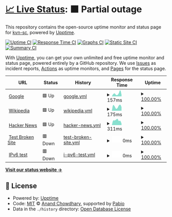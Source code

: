 # [📈 Live Status](https://kvn-sc.github.io/upptime): <!--live status--> **🟧 Partial outage**

This repository contains the open-source uptime monitor and status page for [kvn-sc](https://kvn-sc.github.io/upptime), powered by [Upptime](https://github.com/upptime/upptime).

[![Uptime CI](https://github.com/kvn-sc/upptime/workflows/Uptime%20CI/badge.svg)](https://github.com/kvn-sc/upptime/actions?query=workflow%3A%22Uptime+CI%22)
[![Response Time CI](https://github.com/kvn-sc/upptime/workflows/Response%20Time%20CI/badge.svg)](https://github.com/kvn-sc/upptime/actions?query=workflow%3A%22Response+Time+CI%22)
[![Graphs CI](https://github.com/kvn-sc/upptime/workflows/Graphs%20CI/badge.svg)](https://github.com/kvn-sc/upptime/actions?query=workflow%3A%22Graphs+CI%22)
[![Static Site CI](https://github.com/kvn-sc/upptime/workflows/Static%20Site%20CI/badge.svg)](https://github.com/kvn-sc/upptime/actions?query=workflow%3A%22Static+Site+CI%22)
[![Summary CI](https://github.com/kvn-sc/upptime/workflows/Summary%20CI/badge.svg)](https://github.com/kvn-sc/upptime/actions?query=workflow%3A%22Summary+CI%22)

With [Upptime](https://upptime.js.org), you can get your own unlimited and free uptime monitor and status page, powered entirely by a GitHub repository. We use [Issues](https://github.com/kvn-sc/upptime/issues) as incident reports, [Actions](https://github.com/kvn-sc/upptime/actions) as uptime monitors, and [Pages](https://kvn-sc.github.io/upptime) for the status page.

<!--start: status pages-->
<!-- This summary is generated by Upptime (https://github.com/upptime/upptime) -->
<!-- Do not edit this manually, your changes will be overwritten -->
<!-- prettier-ignore -->
| URL | Status | History | Response Time | Uptime |
| --- | ------ | ------- | ------------- | ------ |
| <img alt="" src="https://icons.duckduckgo.com/ip3/www.google.com.ico" height="13"> [Google](https://www.google.com) | 🟩 Up | [google.yml](https://github.com/kvn-sc/upptime/commits/HEAD/history/google.yml) | <details><summary><img alt="Response time graph" src="./graphs/google/response-time-week.png" height="20"> 157ms</summary><br><a href="https://kvn-sc.github.io/upptime/history/google"><img alt="Response time 160" src="https://img.shields.io/endpoint?url=https%3A%2F%2Fraw.githubusercontent.com%2Fkvn-sc%2Fupptime%2FHEAD%2Fapi%2Fgoogle%2Fresponse-time.json"></a><br><a href="https://kvn-sc.github.io/upptime/history/google"><img alt="24-hour response time 100" src="https://img.shields.io/endpoint?url=https%3A%2F%2Fraw.githubusercontent.com%2Fkvn-sc%2Fupptime%2FHEAD%2Fapi%2Fgoogle%2Fresponse-time-day.json"></a><br><a href="https://kvn-sc.github.io/upptime/history/google"><img alt="7-day response time 157" src="https://img.shields.io/endpoint?url=https%3A%2F%2Fraw.githubusercontent.com%2Fkvn-sc%2Fupptime%2FHEAD%2Fapi%2Fgoogle%2Fresponse-time-week.json"></a><br><a href="https://kvn-sc.github.io/upptime/history/google"><img alt="30-day response time 160" src="https://img.shields.io/endpoint?url=https%3A%2F%2Fraw.githubusercontent.com%2Fkvn-sc%2Fupptime%2FHEAD%2Fapi%2Fgoogle%2Fresponse-time-month.json"></a><br><a href="https://kvn-sc.github.io/upptime/history/google"><img alt="1-year response time 160" src="https://img.shields.io/endpoint?url=https%3A%2F%2Fraw.githubusercontent.com%2Fkvn-sc%2Fupptime%2FHEAD%2Fapi%2Fgoogle%2Fresponse-time-year.json"></a></details> | <details><summary><a href="https://kvn-sc.github.io/upptime/history/google">100.00%</a></summary><a href="https://kvn-sc.github.io/upptime/history/google"><img alt="All-time uptime 100.00%" src="https://img.shields.io/endpoint?url=https%3A%2F%2Fraw.githubusercontent.com%2Fkvn-sc%2Fupptime%2FHEAD%2Fapi%2Fgoogle%2Fuptime.json"></a><br><a href="https://kvn-sc.github.io/upptime/history/google"><img alt="24-hour uptime 100.00%" src="https://img.shields.io/endpoint?url=https%3A%2F%2Fraw.githubusercontent.com%2Fkvn-sc%2Fupptime%2FHEAD%2Fapi%2Fgoogle%2Fuptime-day.json"></a><br><a href="https://kvn-sc.github.io/upptime/history/google"><img alt="7-day uptime 100.00%" src="https://img.shields.io/endpoint?url=https%3A%2F%2Fraw.githubusercontent.com%2Fkvn-sc%2Fupptime%2FHEAD%2Fapi%2Fgoogle%2Fuptime-week.json"></a><br><a href="https://kvn-sc.github.io/upptime/history/google"><img alt="30-day uptime 100.00%" src="https://img.shields.io/endpoint?url=https%3A%2F%2Fraw.githubusercontent.com%2Fkvn-sc%2Fupptime%2FHEAD%2Fapi%2Fgoogle%2Fuptime-month.json"></a><br><a href="https://kvn-sc.github.io/upptime/history/google"><img alt="1-year uptime 100.00%" src="https://img.shields.io/endpoint?url=https%3A%2F%2Fraw.githubusercontent.com%2Fkvn-sc%2Fupptime%2FHEAD%2Fapi%2Fgoogle%2Fuptime-year.json"></a></details>
| <img alt="" src="https://icons.duckduckgo.com/ip3/en.wikipedia.org.ico" height="13"> [Wikipedia](https://en.wikipedia.org) | 🟩 Up | [wikipedia.yml](https://github.com/kvn-sc/upptime/commits/HEAD/history/wikipedia.yml) | <details><summary><img alt="Response time graph" src="./graphs/wikipedia/response-time-week.png" height="20"> 175ms</summary><br><a href="https://kvn-sc.github.io/upptime/history/wikipedia"><img alt="Response time 201" src="https://img.shields.io/endpoint?url=https%3A%2F%2Fraw.githubusercontent.com%2Fkvn-sc%2Fupptime%2FHEAD%2Fapi%2Fwikipedia%2Fresponse-time.json"></a><br><a href="https://kvn-sc.github.io/upptime/history/wikipedia"><img alt="24-hour response time 501" src="https://img.shields.io/endpoint?url=https%3A%2F%2Fraw.githubusercontent.com%2Fkvn-sc%2Fupptime%2FHEAD%2Fapi%2Fwikipedia%2Fresponse-time-day.json"></a><br><a href="https://kvn-sc.github.io/upptime/history/wikipedia"><img alt="7-day response time 175" src="https://img.shields.io/endpoint?url=https%3A%2F%2Fraw.githubusercontent.com%2Fkvn-sc%2Fupptime%2FHEAD%2Fapi%2Fwikipedia%2Fresponse-time-week.json"></a><br><a href="https://kvn-sc.github.io/upptime/history/wikipedia"><img alt="30-day response time 201" src="https://img.shields.io/endpoint?url=https%3A%2F%2Fraw.githubusercontent.com%2Fkvn-sc%2Fupptime%2FHEAD%2Fapi%2Fwikipedia%2Fresponse-time-month.json"></a><br><a href="https://kvn-sc.github.io/upptime/history/wikipedia"><img alt="1-year response time 201" src="https://img.shields.io/endpoint?url=https%3A%2F%2Fraw.githubusercontent.com%2Fkvn-sc%2Fupptime%2FHEAD%2Fapi%2Fwikipedia%2Fresponse-time-year.json"></a></details> | <details><summary><a href="https://kvn-sc.github.io/upptime/history/wikipedia">100.00%</a></summary><a href="https://kvn-sc.github.io/upptime/history/wikipedia"><img alt="All-time uptime 100.00%" src="https://img.shields.io/endpoint?url=https%3A%2F%2Fraw.githubusercontent.com%2Fkvn-sc%2Fupptime%2FHEAD%2Fapi%2Fwikipedia%2Fuptime.json"></a><br><a href="https://kvn-sc.github.io/upptime/history/wikipedia"><img alt="24-hour uptime 100.00%" src="https://img.shields.io/endpoint?url=https%3A%2F%2Fraw.githubusercontent.com%2Fkvn-sc%2Fupptime%2FHEAD%2Fapi%2Fwikipedia%2Fuptime-day.json"></a><br><a href="https://kvn-sc.github.io/upptime/history/wikipedia"><img alt="7-day uptime 100.00%" src="https://img.shields.io/endpoint?url=https%3A%2F%2Fraw.githubusercontent.com%2Fkvn-sc%2Fupptime%2FHEAD%2Fapi%2Fwikipedia%2Fuptime-week.json"></a><br><a href="https://kvn-sc.github.io/upptime/history/wikipedia"><img alt="30-day uptime 100.00%" src="https://img.shields.io/endpoint?url=https%3A%2F%2Fraw.githubusercontent.com%2Fkvn-sc%2Fupptime%2FHEAD%2Fapi%2Fwikipedia%2Fuptime-month.json"></a><br><a href="https://kvn-sc.github.io/upptime/history/wikipedia"><img alt="1-year uptime 100.00%" src="https://img.shields.io/endpoint?url=https%3A%2F%2Fraw.githubusercontent.com%2Fkvn-sc%2Fupptime%2FHEAD%2Fapi%2Fwikipedia%2Fuptime-year.json"></a></details>
| <img alt="" src="https://icons.duckduckgo.com/ip3/news.ycombinator.com.ico" height="13"> [Hacker News](https://news.ycombinator.com) | 🟩 Up | [hacker-news.yml](https://github.com/kvn-sc/upptime/commits/HEAD/history/hacker-news.yml) | <details><summary><img alt="Response time graph" src="./graphs/hacker-news/response-time-week.png" height="20"> 311ms</summary><br><a href="https://kvn-sc.github.io/upptime/history/hacker-news"><img alt="Response time 505" src="https://img.shields.io/endpoint?url=https%3A%2F%2Fraw.githubusercontent.com%2Fkvn-sc%2Fupptime%2FHEAD%2Fapi%2Fhacker-news%2Fresponse-time.json"></a><br><a href="https://kvn-sc.github.io/upptime/history/hacker-news"><img alt="24-hour response time 162" src="https://img.shields.io/endpoint?url=https%3A%2F%2Fraw.githubusercontent.com%2Fkvn-sc%2Fupptime%2FHEAD%2Fapi%2Fhacker-news%2Fresponse-time-day.json"></a><br><a href="https://kvn-sc.github.io/upptime/history/hacker-news"><img alt="7-day response time 311" src="https://img.shields.io/endpoint?url=https%3A%2F%2Fraw.githubusercontent.com%2Fkvn-sc%2Fupptime%2FHEAD%2Fapi%2Fhacker-news%2Fresponse-time-week.json"></a><br><a href="https://kvn-sc.github.io/upptime/history/hacker-news"><img alt="30-day response time 505" src="https://img.shields.io/endpoint?url=https%3A%2F%2Fraw.githubusercontent.com%2Fkvn-sc%2Fupptime%2FHEAD%2Fapi%2Fhacker-news%2Fresponse-time-month.json"></a><br><a href="https://kvn-sc.github.io/upptime/history/hacker-news"><img alt="1-year response time 505" src="https://img.shields.io/endpoint?url=https%3A%2F%2Fraw.githubusercontent.com%2Fkvn-sc%2Fupptime%2FHEAD%2Fapi%2Fhacker-news%2Fresponse-time-year.json"></a></details> | <details><summary><a href="https://kvn-sc.github.io/upptime/history/hacker-news">100.00%</a></summary><a href="https://kvn-sc.github.io/upptime/history/hacker-news"><img alt="All-time uptime 100.00%" src="https://img.shields.io/endpoint?url=https%3A%2F%2Fraw.githubusercontent.com%2Fkvn-sc%2Fupptime%2FHEAD%2Fapi%2Fhacker-news%2Fuptime.json"></a><br><a href="https://kvn-sc.github.io/upptime/history/hacker-news"><img alt="24-hour uptime 100.00%" src="https://img.shields.io/endpoint?url=https%3A%2F%2Fraw.githubusercontent.com%2Fkvn-sc%2Fupptime%2FHEAD%2Fapi%2Fhacker-news%2Fuptime-day.json"></a><br><a href="https://kvn-sc.github.io/upptime/history/hacker-news"><img alt="7-day uptime 100.00%" src="https://img.shields.io/endpoint?url=https%3A%2F%2Fraw.githubusercontent.com%2Fkvn-sc%2Fupptime%2FHEAD%2Fapi%2Fhacker-news%2Fuptime-week.json"></a><br><a href="https://kvn-sc.github.io/upptime/history/hacker-news"><img alt="30-day uptime 99.94%" src="https://img.shields.io/endpoint?url=https%3A%2F%2Fraw.githubusercontent.com%2Fkvn-sc%2Fupptime%2FHEAD%2Fapi%2Fhacker-news%2Fuptime-month.json"></a><br><a href="https://kvn-sc.github.io/upptime/history/hacker-news"><img alt="1-year uptime 99.99%" src="https://img.shields.io/endpoint?url=https%3A%2F%2Fraw.githubusercontent.com%2Fkvn-sc%2Fupptime%2FHEAD%2Fapi%2Fhacker-news%2Fuptime-year.json"></a></details>
| <img alt="" src="https://icons.duckduckgo.com/ip3/thissitedoesnotexist.koj.co.ico" height="13"> [Test Broken Site](https://thissitedoesnotexist.koj.co) | 🟥 Down | [test-broken-site.yml](https://github.com/kvn-sc/upptime/commits/HEAD/history/test-broken-site.yml) | <details><summary><img alt="Response time graph" src="./graphs/test-broken-site/response-time-week.png" height="20"> 0ms</summary><br><a href="https://kvn-sc.github.io/upptime/history/test-broken-site"><img alt="Response time 0" src="https://img.shields.io/endpoint?url=https%3A%2F%2Fraw.githubusercontent.com%2Fkvn-sc%2Fupptime%2FHEAD%2Fapi%2Ftest-broken-site%2Fresponse-time.json"></a><br><a href="https://kvn-sc.github.io/upptime/history/test-broken-site"><img alt="24-hour response time 0" src="https://img.shields.io/endpoint?url=https%3A%2F%2Fraw.githubusercontent.com%2Fkvn-sc%2Fupptime%2FHEAD%2Fapi%2Ftest-broken-site%2Fresponse-time-day.json"></a><br><a href="https://kvn-sc.github.io/upptime/history/test-broken-site"><img alt="7-day response time 0" src="https://img.shields.io/endpoint?url=https%3A%2F%2Fraw.githubusercontent.com%2Fkvn-sc%2Fupptime%2FHEAD%2Fapi%2Ftest-broken-site%2Fresponse-time-week.json"></a><br><a href="https://kvn-sc.github.io/upptime/history/test-broken-site"><img alt="30-day response time 0" src="https://img.shields.io/endpoint?url=https%3A%2F%2Fraw.githubusercontent.com%2Fkvn-sc%2Fupptime%2FHEAD%2Fapi%2Ftest-broken-site%2Fresponse-time-month.json"></a><br><a href="https://kvn-sc.github.io/upptime/history/test-broken-site"><img alt="1-year response time 0" src="https://img.shields.io/endpoint?url=https%3A%2F%2Fraw.githubusercontent.com%2Fkvn-sc%2Fupptime%2FHEAD%2Fapi%2Ftest-broken-site%2Fresponse-time-year.json"></a></details> | <details><summary><a href="https://kvn-sc.github.io/upptime/history/test-broken-site">100.00%</a></summary><a href="https://kvn-sc.github.io/upptime/history/test-broken-site"><img alt="All-time uptime 100.00%" src="https://img.shields.io/endpoint?url=https%3A%2F%2Fraw.githubusercontent.com%2Fkvn-sc%2Fupptime%2FHEAD%2Fapi%2Ftest-broken-site%2Fuptime.json"></a><br><a href="https://kvn-sc.github.io/upptime/history/test-broken-site"><img alt="24-hour uptime 100.00%" src="https://img.shields.io/endpoint?url=https%3A%2F%2Fraw.githubusercontent.com%2Fkvn-sc%2Fupptime%2FHEAD%2Fapi%2Ftest-broken-site%2Fuptime-day.json"></a><br><a href="https://kvn-sc.github.io/upptime/history/test-broken-site"><img alt="7-day uptime 100.00%" src="https://img.shields.io/endpoint?url=https%3A%2F%2Fraw.githubusercontent.com%2Fkvn-sc%2Fupptime%2FHEAD%2Fapi%2Ftest-broken-site%2Fuptime-week.json"></a><br><a href="https://kvn-sc.github.io/upptime/history/test-broken-site"><img alt="30-day uptime 100.00%" src="https://img.shields.io/endpoint?url=https%3A%2F%2Fraw.githubusercontent.com%2Fkvn-sc%2Fupptime%2FHEAD%2Fapi%2Ftest-broken-site%2Fuptime-month.json"></a><br><a href="https://kvn-sc.github.io/upptime/history/test-broken-site"><img alt="1-year uptime 100.00%" src="https://img.shields.io/endpoint?url=https%3A%2F%2Fraw.githubusercontent.com%2Fkvn-sc%2Fupptime%2FHEAD%2Fapi%2Ftest-broken-site%2Fuptime-year.json"></a></details>
| <img alt="" src="https://icons.duckduckgo.com/ip3/null.ico" height="13"> [IPv6 test](forwardemail.net) | 🟥 Down | [i-pv6-test.yml](https://github.com/kvn-sc/upptime/commits/HEAD/history/i-pv6-test.yml) | <details><summary><img alt="Response time graph" src="./graphs/i-pv6-test/response-time-week.png" height="20"> 0ms</summary><br><a href="https://kvn-sc.github.io/upptime/history/i-pv6-test"><img alt="Response time 0" src="https://img.shields.io/endpoint?url=https%3A%2F%2Fraw.githubusercontent.com%2Fkvn-sc%2Fupptime%2FHEAD%2Fapi%2Fi-pv6-test%2Fresponse-time.json"></a><br><a href="https://kvn-sc.github.io/upptime/history/i-pv6-test"><img alt="24-hour response time 0" src="https://img.shields.io/endpoint?url=https%3A%2F%2Fraw.githubusercontent.com%2Fkvn-sc%2Fupptime%2FHEAD%2Fapi%2Fi-pv6-test%2Fresponse-time-day.json"></a><br><a href="https://kvn-sc.github.io/upptime/history/i-pv6-test"><img alt="7-day response time 0" src="https://img.shields.io/endpoint?url=https%3A%2F%2Fraw.githubusercontent.com%2Fkvn-sc%2Fupptime%2FHEAD%2Fapi%2Fi-pv6-test%2Fresponse-time-week.json"></a><br><a href="https://kvn-sc.github.io/upptime/history/i-pv6-test"><img alt="30-day response time 0" src="https://img.shields.io/endpoint?url=https%3A%2F%2Fraw.githubusercontent.com%2Fkvn-sc%2Fupptime%2FHEAD%2Fapi%2Fi-pv6-test%2Fresponse-time-month.json"></a><br><a href="https://kvn-sc.github.io/upptime/history/i-pv6-test"><img alt="1-year response time 0" src="https://img.shields.io/endpoint?url=https%3A%2F%2Fraw.githubusercontent.com%2Fkvn-sc%2Fupptime%2FHEAD%2Fapi%2Fi-pv6-test%2Fresponse-time-year.json"></a></details> | <details><summary><a href="https://kvn-sc.github.io/upptime/history/i-pv6-test">100.00%</a></summary><a href="https://kvn-sc.github.io/upptime/history/i-pv6-test"><img alt="All-time uptime 100.00%" src="https://img.shields.io/endpoint?url=https%3A%2F%2Fraw.githubusercontent.com%2Fkvn-sc%2Fupptime%2FHEAD%2Fapi%2Fi-pv6-test%2Fuptime.json"></a><br><a href="https://kvn-sc.github.io/upptime/history/i-pv6-test"><img alt="24-hour uptime 100.00%" src="https://img.shields.io/endpoint?url=https%3A%2F%2Fraw.githubusercontent.com%2Fkvn-sc%2Fupptime%2FHEAD%2Fapi%2Fi-pv6-test%2Fuptime-day.json"></a><br><a href="https://kvn-sc.github.io/upptime/history/i-pv6-test"><img alt="7-day uptime 100.00%" src="https://img.shields.io/endpoint?url=https%3A%2F%2Fraw.githubusercontent.com%2Fkvn-sc%2Fupptime%2FHEAD%2Fapi%2Fi-pv6-test%2Fuptime-week.json"></a><br><a href="https://kvn-sc.github.io/upptime/history/i-pv6-test"><img alt="30-day uptime 100.00%" src="https://img.shields.io/endpoint?url=https%3A%2F%2Fraw.githubusercontent.com%2Fkvn-sc%2Fupptime%2FHEAD%2Fapi%2Fi-pv6-test%2Fuptime-month.json"></a><br><a href="https://kvn-sc.github.io/upptime/history/i-pv6-test"><img alt="1-year uptime 100.00%" src="https://img.shields.io/endpoint?url=https%3A%2F%2Fraw.githubusercontent.com%2Fkvn-sc%2Fupptime%2FHEAD%2Fapi%2Fi-pv6-test%2Fuptime-year.json"></a></details>

<!--end: status pages-->

[**Visit our status website →**](https://kvn-sc.github.io/upptime)

## 📄 License

- Powered by: [Upptime](https://github.com/upptime/upptime)
- Code: [MIT](./LICENSE) © [Anand Chowdhary](https://anandchowdhary.com), supported by [Pabio](https://pabio.com)
- Data in the `./history` directory: [Open Database License](https://opendatacommons.org/licenses/odbl/1-0/)
